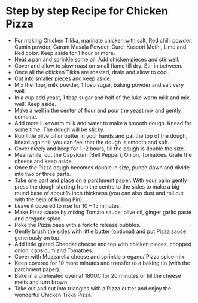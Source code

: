 # Step by step Recipe for Chicken Pizza
* For making Chicken Tikka, marinate chicken with salt, Red chilli powder, Cumin powder, Garam Masala Powder, Curd, Kasoori Methi, Lime and Red color. Keep aside for 1 hour or more.
* Heat a pan and sprinkle some oil. Add chicken pieces and stir well.
* Cover and allow to slow roast on small flame till dry. Stir in between.
* Once all the chicken Tikka are roasted, drain and allow to cool.
* Cut into smaller pieces and keep aside.
* Mix the flour, milk powder, 1 tbsp sugar, baking powder and salt very well.
* In a cup add yeast, 1 tbsp sugar and half of the luke warm milk and mix well. Keep aside.
* Make a well in the center of flour and pour the yeast mix and gently combine.
* Add more lukewarm milk and water to make a smooth dough. Knead for some time. The dough will be sticky.
* Rub little olive oil or butter in your hands and pat the top of the dough, knead again till you can feel that the dough is smooth and soft.
* Cover nicely and keep for 1 -2 hours, till the dough is double the size.
* Meanwhile, cut the Capsicum (Bell Pepper), Onion, Tomatoes. Grate the cheese and keep aside.
* Once the Pizza dough becomes double in size, punch down and divide into two or three parts.
* Take one part and place on a parchment paper. With your palm gently press the dough starting from the centre to the sides to make a big round base of about ½ inch thickness (you can also dust and roll out with the help of Rolling Pin).
* Leave it covered to rise for 10 – 15 minutes.
* Make Pizza sauce by mixing Tomato sauce, olive oil, ginger garlic paste and oregano spice.
* Poke the Pizza base with a fork to release bubbles.
* Gently brush the sides with little butter (optional) and put Pizza sauce generously on top.
* Add little grated Cheddar cheese and top with chicken pieces, chopped onion, capsicum and Tomatoes.
* Cover with Mozzarella cheese and sprinkle oregano/ Pizza spice mix.
* Keep covered for 10 more minutes and transfer to a baking tin (with the parchment paper).
* Bake in a preheated oven at 180OC for 20 minutes or till the cheese melts and turn brown.
* Take out and cut into triangles with a Pizza cutter and enjoy the wonderful Chicken Tikka Pizza.